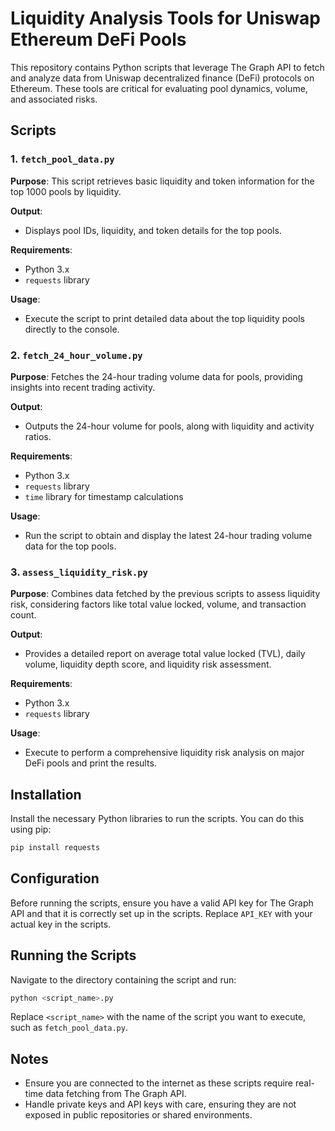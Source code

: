 # Liquidity Analysis Tools for Uniswap Ethereum DeFi Pools

This repository contains Python scripts that leverage The Graph API to fetch and analyze data from Uniswap decentralized finance (DeFi) protocols on Ethereum. These tools are critical for evaluating pool dynamics, volume, and associated risks.

## Scripts

### 1. `fetch_pool_data.py`
**Purpose**: This script retrieves basic liquidity and token information for the top 1000 pools by liquidity.

**Output**:
- Displays pool IDs, liquidity, and token details for the top pools.

**Requirements**:
- Python 3.x
- `requests` library

**Usage**:
- Execute the script to print detailed data about the top liquidity pools directly to the console.

### 2. `fetch_24_hour_volume.py`
**Purpose**: Fetches the 24-hour trading volume data for pools, providing insights into recent trading activity.

**Output**:
- Outputs the 24-hour volume for pools, along with liquidity and activity ratios.

**Requirements**:
- Python 3.x
- `requests` library
- `time` library for timestamp calculations

**Usage**:
- Run the script to obtain and display the latest 24-hour trading volume data for the top pools.

### 3. `assess_liquidity_risk.py`
**Purpose**: Combines data fetched by the previous scripts to assess liquidity risk, considering factors like total value locked, volume, and transaction count.

**Output**:
- Provides a detailed report on average total value locked (TVL), daily volume, liquidity depth score, and liquidity risk assessment.

**Requirements**:
- Python 3.x
- `requests` library

**Usage**:
- Execute to perform a comprehensive liquidity risk analysis on major DeFi pools and print the results.

## Installation
Install the necessary Python libraries to run the scripts. You can do this using pip:

```bash
pip install requests
```

## Configuration
Before running the scripts, ensure you have a valid API key for The Graph API and that it is correctly set up in the scripts. Replace `API_KEY` with your actual key in the scripts.

## Running the Scripts
Navigate to the directory containing the script and run:

```bash
python <script_name>.py
```

Replace `<script_name>` with the name of the script you want to execute, such as `fetch_pool_data.py`.

## Notes
- Ensure you are connected to the internet as these scripts require real-time data fetching from The Graph API.
- Handle private keys and API keys with care, ensuring they are not exposed in public repositories or shared environments.

